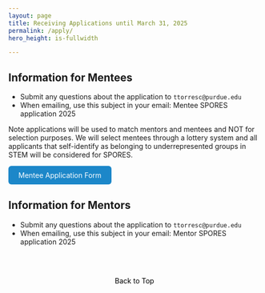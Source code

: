 ```yaml
---
layout: page
title: Receiving Applications until March 31, 2025  
permalink: /apply/
hero_height: is-fullwidth

---
```


## Information for Mentees  
  
- Submit any questions about the application to `ttorresc@purdue.edu`
- When emailing, use this subject in your email: Mentee SPORES application 2025

Note applications will be used to match mentors and mentees and NOT for selection purposes. We will select mentees through a lottery system and all applicants that self-identify as belonging to underrepresented groups in STEM will be considered for SPORES. 

<style> .button { display: inline-block; padding: 10px 20px;
      text-align: center;
      text-decoration: none;
      color: #ffffff;
      background-color: #1c87c9;
      border-radius: 6px;
      outline: none;
      } 
</style> 
<a href="[Form](https://docs.google.com/forms/d/e/1FAIpQLSeVYub8RP8XNxOKkoY42skyjwCOGB7rrkyOzmewCgP823L2-w/viewform?usp=sharing/)" class="button">
Mentee Application Form
</a>

<br> 

## Information for Mentors  
   
- Submit any questions about the application to `ttorresc@purdue.edu`  
- When emailing, use this subject in your email: Mentor SPORES application 2025  
  
<br>
<style>
    .back-to-top {
        display: block;
        margin: 20px auto; /* Centering the button */
        padding: 10px 20px;
        text-align: center;
        text-decoration: none;
        color: #000000; /* Black text */
        background-color: transparent; /* Transparent background */
        border: none; /* Remove border */
        outline: none;
        cursor: pointer; /* Cursor changes to a hand icon */
    }
</style>
<a href="#top" class="back-to-top">
Back to Top
</a>
